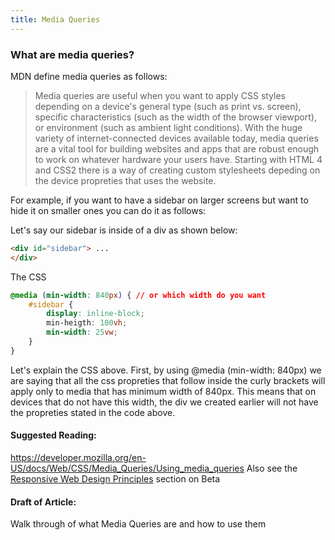 ```yaml
---
title: Media Queries
---
```

### What are media queries?

MDN define media queries as follows:
>Media queries are useful when you want to apply CSS styles depending on a device's general type (such as print vs. screen), specific characteristics (such as the width of the browser viewport), or environment (such as ambient light conditions). With the huge variety of internet-connected devices available today, media queries are a vital tool for building websites and apps that are robust enough to work on whatever hardware your users have.
>Starting with HTML 4 and CSS2 there is a way of creating custom stylesheets depeding on the device propreties that uses the website.

For example, if you want to have a sidebar on larger screens but want to hide it on smaller ones you can do it as follows:

Let's say our sidebar is inside of a div as shown below:

```html
<div id="sidebar"> ...
</div>
```

The CSS 
```css
@media (min-width: 840px) { // or which width do you want
    #sidebar {
        display: inline-block;
        min-heigth: 100vh;
        min-width: 25vw;
    }
}
```

Let's explain the CSS above.
First, by using @media (min-width: 840px) we are saying that all the css propreties that follow inside the curly brackets will apply only to media that has minimum width of 840px. 
This means that on devices that do not have this width, the div we created earlier will not have the propreties stated in the code above.

#### Suggested Reading:
<!-- Please add any articles you think might be helpful to read before writing the article -->
https://developer.mozilla.org/en-US/docs/Web/CSS/Media_Queries/Using_media_queries
Also see the <a href='https://github.com/freeCodeCamp/freeCodeCamp/blob/staging/seed/challenges/01-responsive-web-design/responsive-web-design.json' target='_blank' rel='nofollow'>Responsive Web Design Principles</a> section on Beta
#### Draft of Article:
<!-- Please add your working draft below in GitHub-flavored Markdown -->
Walk through of what Media Queries are and how to use them

